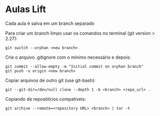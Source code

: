 # Aulas Lift

Cada aula é salva em um branch separado


Para criar um branch limpo usar os comandos no terminal (git version > 2.27):
```
git switch --orphan <new branch>
```
Crie o arquivo .gitignore com o minimo necessário e depois:
```
git commit --allow-empty -m "Initial commit on orphan branch"
git push -u origin <new branch>
```

Copiar arquivos de outro git (use git-bash):
```
git --git-dir=/dev/null clone --depth 1 -b <branch> <repo_url> .
```

Copiando de repositórios compativeis:
```
git archive --remote=<repository URL> <branch> | tar -t
```